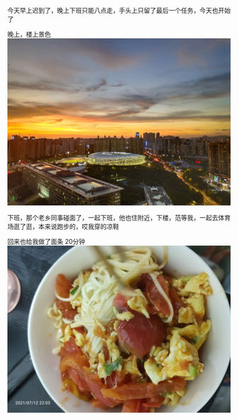 今天早上迟到了，晚上下班只能八点走，手头上只留了最后一个任务，今天也开始了

晚上，楼上景色![](../img/6904315-69817a8a96f1f6b1.jpg)


下班，那个老乡同事碰面了，一起下班，他也住附近，下楼，范等我，一起去体育场逛了逛，本来说跑步的，哎我穿的凉鞋

回来也给我做了面条
20分钟![](../img/6904315-42e2537a19ff08b3.jpg)
